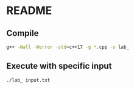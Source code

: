 # README

## Compile
```sh
g++ -Wall -Werror -std=c++17 -g *.cpp -o lab_
```

## Execute with specific input
```sh
./lab_ input.txt
```
